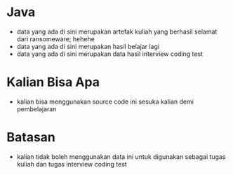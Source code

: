 # Java

- data yang ada di sini merupakan artefak kuliah yang berhasil selamat dari ransomeware; hehehe
- data yang ada di sini merupakan hasil belajar lagi
- data yang ada di sini merupakan data hasil interview coding test

# Kalian Bisa Apa

- kalian bisa menggunakan source code ini sesuka kalian demi pembelajaran

# Batasan

- kalian tidak boleh menggunakan data ini untuk digunakan sebagai tugas kuliah dan tugas interview coding test
